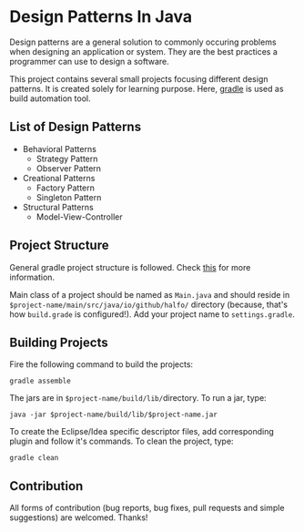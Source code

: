 # Design Patterns In Java

Design patterns are a general solution to commonly occuring problems when designing an application or system. They are the best practices a programmer can use to design a software.

This project contains several small projects focusing different design patterns. It is created solely for learning purpose. Here, [gradle](https://gradle.org/) is used as build automation tool.


## List of Design Patterns

* Behavioral Patterns
  * Strategy Pattern
  * Observer Pattern
* Creational Patterns
  * Factory Pattern
  * Singleton Pattern
* Structural Patterns
  * Model-View-Controller


## Project Structure

General gradle project structure is followed. Check [this](http://gradle.org/docs/current/userguide/multi_project_builds.html) for more information.

Main class of a project should be named as `Main.java` and should reside in `$project-name/main/src/java/io/github/halfo/` directory (because, that's how `build.grade` is configured!). Add your project name to `settings.gradle`.


## Building Projects

Fire the following command to build the projects:
```
gradle assemble
```

The jars are in `$project-name/build/lib/`directory. To run a jar, type:
```
java -jar $project-name/build/lib/$project-name.jar
```

To create the Eclipse/Idea specific descriptor files, add corresponding plugin and follow it's commands. To clean the project, type:
```
gradle clean
```


## Contribution

All forms of contribution (bug reports, bug fixes, pull requests and simple suggestions) are welcomed. Thanks!
